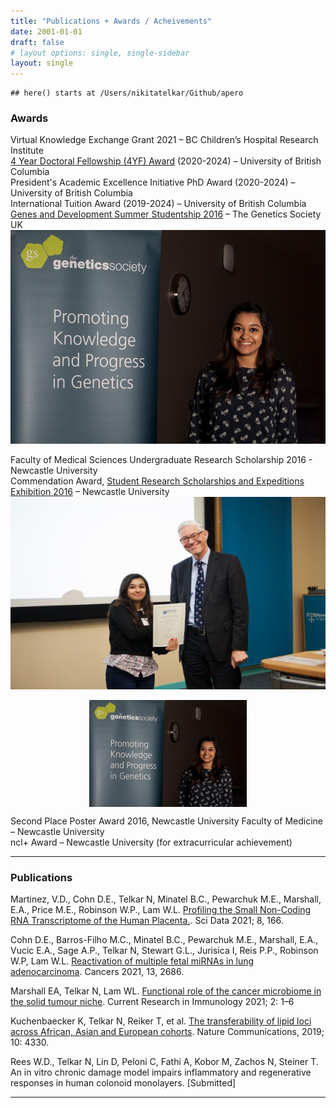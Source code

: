 ```yaml
---
title: "Publications + Awards / Acheivements"
date: 2001-01-01
draft: false
# layout options: single, single-sidebar
layout: single
---  
```



```
## here() starts at /Users/nikitatelkar/Github/apero
```


### Awards  

Virtual Knowledge Exchange Grant 2021 – BC Children’s Hospital Research Institute  
[4 Year Doctoral Fellowship (4YF) Award](https://www.grad.ubc.ca/awards/four-year-doctoral-fellowship-4yf) (2020-2024) – University of British Columbia  
President's Academic Excellence Initiative PhD Award (2020-2024) – University of British Columbia   
International Tuition Award (2019-2024) – University of British Columbia  
[Genes and Development Summer Studentship 2016](https://genetics.org.uk/event/our-workshops/summer-studentships/) – The Genetics Society UK  
![The Genetics Society UK Summer Studentship Workshop 2016, Edinburgh](https://github.com/nikita-telkar/apero/blob/main/static/img/GenSoc.jpeg)  


Faculty of Medical Sciences Undergraduate Research Scholarship 2016 - Newcastle University  
Commendation Award, [Student Research Scholarships and Expeditions Exhibition 2016](https://research.ncl.ac.uk/expeditionresearchscholarships/prizewinners/2016winners/) – Newcastle University    
![Student Research Scholarships and Expeditions Exhibition 2016, Newcastle upon Tyne](../../../static/img/commendation.jpeg)   

<img src="https://github.com/nikita-telkar/apero/blob/main/static/img/GenSoc.jpeg" width="50%" style="display: block; margin: auto;" />

Second Place Poster Award 2016, Newcastle University Faculty of Medicine – Newcastle University      
ncl+ Award – Newcastle University (for extracurricular achievement)   

***  

### Publications  

Martinez, V.D., Cohn D.E., Telkar N, Minatel B.C., Pewarchuk M.E., Marshall, E.A., Price M.E., Robinson W.P., Lam W.L. [Profiling the Small Non-Coding RNA Transcriptome of the Human Placenta.](https://www.nature.com/articles/s41597-021-00948-1).  Sci Data 2021; 8, 166.  

Cohn D.E., Barros-Filho M.C., Minatel B.C., Pewarchuk M.E., Marshall, E.A., Vucic E.A., Sage A.P., Telkar N, Stewart G.L., Jurisica I, Reis P.P., Robinson W.P, Lam W.L. [Reactivation of multiple fetal miRNAs in lung adenocarcinoma](https://www.mdpi.com/2072-6694/13/11/2686/htm). Cancers 2021, 13, 2686.  

Marshall EA, Telkar N, Lam WL. [Functional role of the cancer microbiome in the solid tumour niche](https://doi.org/10.1016/j.crimmu.2021.01.001). Current Research in Immunology 2021; 2: 1–6  

Kuchenbaecker K, Telkar N, Reiker T, et al. [The transferability of lipid loci across African, Asian and European cohorts](https://doi.org/10.1038/s41467-019-12026-7). Nature Communications, 2019; 10: 4330.  

Rees W.D., Telkar N, Lin D, Peloni C, Fathi A, Kobor M, Zachos N, Steiner T. An in vitro chronic damage model impairs inflammatory and regenerative responses in human colonoid monolayers. [Submitted]   

***  
